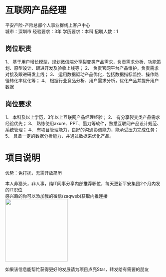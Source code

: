 # 互联网产品经理
平安产险-产险总部个人事业群线上客户中心  
城市：深圳市 经验要求：3年 学历要求：本科  招聘人数：1

## 岗位职责
1、	基于用户增长模型，规划微信端分享裂变类产品需求，负责需求分析、功能策划、原型设计、跟进开发及验收上线等；
   2、	负责官网平台产品维护，负责需求对接及跟进研发上线；
   3、	运用数据驱动产品优化，包括数据指标监控、操作路径转化率优化等；
   4、	根据行业竞品分析、用户需求分析，优化产品并提升用户数据

## 岗位要求
1、	本科及以上学历，3年以上互联网产品经理经验；
   2、	有分享裂变类产品需求经验优先；
   3、	熟练使用axure、PPT、墨刀等软件，熟悉互联网产品设计规范、系统管理；
   4、	有项目管理能力，良好的沟通协调能力，能承受压力完成任务；
   5、	具备一定的数据分析能力，并通过数据来优化产品。

# 项目说明

优势：免打扰，无需开放简历

本人非猎头，非人事，纯IT同事分享内部推荐职位，每天更新平安集团2个月内发的IT职位  
感兴趣的你可以添加我的微信(zaqweb)获取内推连接  
<img src="https://github.com/zaqweb/PA-IT-JOBS/blob/master/WechatICode.jpeg"  height="200" width="200">

如果该信息能帮忙获得更好的发展请为项目点亮Star，转发给有需要的朋友




